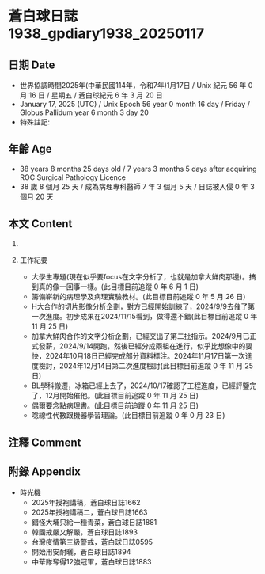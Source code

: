 [_metadata_:encoding]: - "utf-8"
[_metadata_:language]: - "zh-Hant-TW"
[_metadata_:fileformat]: - "markdown"
[_metadata_:MIME_type]: - "text/plain"
[_metadata_:markdown_version]: - "commonmark version 0.30"
[_metadata_:markdown_spec]: - "https://spec.commonmark.org/0.30/"

# 蒼白球日誌1938_gpdiary1938_20250117 #

## 日期 Date ##

* 世界協調時間2025年(中華民國114年，令和7年)1月17日 / Unix 紀元 56 年 0 月 16 日 / 星期五 / 蒼白球紀元 6 年 3 月 20 日
* January 17, 2025 (UTC) / Unix Epoch 56 year 0 month 16 day / Friday / Globus Pallidum year 6 month 3 day 20
* 特殊註記:

## 年齡 Age ##

* 38 years 8 months 25 days old / 7 years 3 months 5 days after acquiring ROC Surgical Pathology Licence
* 38 歲 8 個月 25 天 / 成為病理專科醫師 7 年 3 個月 5 天 / 日誌被入侵 0 年 3 個月 20 天

## 本文 Content ##

1. 

2. 工作紀要

    - 大學生專題(現在似乎要focus在文字分析了，也就是加拿大鮮肉那邊)。搞到真的像一回事一樣。(此目標目前追蹤 0 年 6 月 1 日)
    - 籌備嶄新的病理學及病理實驗教材。(此目標目前追蹤 0 年 5 月 26 日)
    - H大合作的切片影像分析企劃，對方已經開始訓練了，2024/9/9去催了第一次進度。初步成果在2024/11/15看到，做得還不錯(此目標目前追蹤 0 年 11 月 25 日)
    - 加拿大鮮肉合作的文字分析企劃，已經交出了第二批指示。2024/9月已正式發薪，2024/9/14開跑，然後已經分成兩組在進行，似乎比想像中的要快，2024年10月18日已經完成部分資料標注。2024年11月17日第一次進度檢討，2024年12月14日第二次進度檢討(此目標目前追蹤 0 年 11 月 25 日)
    - BL學科搬遷，冰箱已經上去了，2024/10/17確認了工程進度，已經評鑒完了，12月開始催他。(此目標目前追蹤 0 年 11 月 25 日)
    - 偶爾要念點病理書。(此目標目前追蹤 0 年 11 月 25 日)
    - 唸線性代數跟機器學習理論。(此目標目前追蹤 0 年 0 月 23 日)

## 注釋 Comment ##


## 附錄 Appendix ##

* 時光機
    - 2025年授袍講稿，蒼白球日誌1662
    - 2025年授袍講稿二，蒼白球日誌1663
    - 錯怪大埔只給一種青菜，蒼白球日誌1881
    - 韓國戒嚴又解嚴，蒼白球日誌1893
    - 台灣疫情第三級警戒，蒼白球日誌0595
    - 開始用安耐曬，蒼白球日誌1894
    - 中華隊奪得12強冠軍，蒼白球日誌1883
